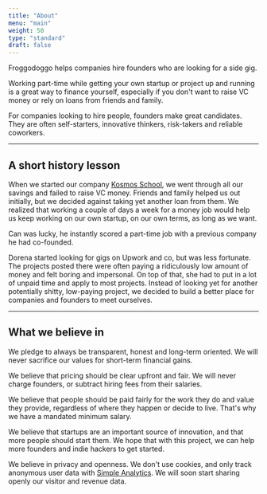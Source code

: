 ```yaml
---
title: "About"
menu: "main"
weight: 50
type: "standard"
draft: false
---
```


Froggodoggo helps companies hire founders who are looking for a side gig.

Working part-time while getting your own startup or project up and running is a great way to finance yourself, especially if you don't want to raise VC money or rely on loans from friends and family.

For companies looking to hire people, founders make great candidates. They are often self-starters, innovative thinkers, risk-takers and reliable coworkers.

****
## **A short history lesson**

When we started our company <a href="https://kosmosschool.com" target="_blank" class="link">Kosmos School</a>, we went through all our savings and failed to raise VC money. Friends and family helped us out initially, but we decided against taking yet another loan from them. We realized that working a couple of days a week for a money job would help us keep working on our own startup, on our own terms, as long as we want.

Can was lucky, he instantly scored a part-time job with a previous company he had co-founded.

Dorena started looking for gigs on Upwork and co, but was less fortunate. The projects posted there were often paying a ridiculously low amount of money and felt boring and impersonal. On top of that, she had to put in a lot of unpaid time and apply to most projects. Instead of looking yet for another potentially shitty, low-paying project, we decided to build a better place for companies and founders to meet ourselves.

****
## **What we believe in**

We pledge to always be transparent, honest and long-term oriented. We will never sacrifice our values for short-term financial gains.

We believe that pricing should be clear upfront and fair. We will never charge founders, or subtract hiring fees from their salaries.

We believe that people should be paid fairly for the work they do and value they provide, regardless of where they happen or decide to live. That's why we have a mandated minimum salary.

We believe that startups are an important source of innovation, and that more people should start them. We hope that with this project, we can help more founders and indie hackers to get started.

We believe in privacy and openness. We don't use cookies, and only track anonymous user data with <a href="https://simpleanalytics.io/" target="_blank" class="link">Simple Analytics</a>. We will soon start sharing openly our visitor and revenue data.